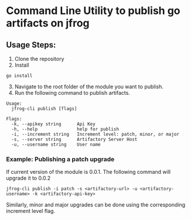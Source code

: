 # Command Line Utility to publish go artifacts on jfrog

## Usage Steps:
1. Clone the repository
2. Install
```shell
go install   
```
3. Navigate to the root folder of the module you want to publish.
4. Run the following command to publish artifacts.
```
Usage:
  jfrog-cli publish [flags]

Flags:
  -k, --apikey string      Api Key
  -h, --help               help for publish
  -i, --increment string   Increment level: patch, minor, or major
  -s, --server string      Artifactory Server Host
  -u, --username string    User name
```

### Example: Publishing a patch upgrade
If current version of the module is 0.0.1. The following command will upgrade it to 0.0.2
```shell
jfrog-cli publish -i patch -s <artifactory-url> -u <artifactory-username> -k <artifactory-api-key>
```

Similarly, minor and major upgrades can be done using the corresponding increment level flag.